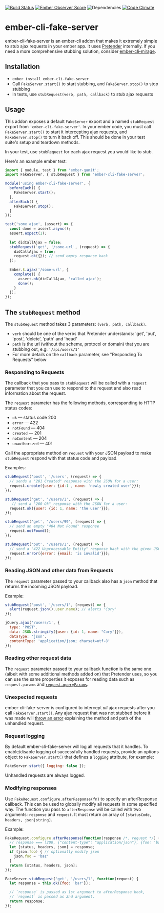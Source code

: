 [![Build Status](https://travis-ci.org/201-created/ember-cli-fake-server.svg?branch=master)](https://travis-ci.org/201-created/ember-cli-fake-server)
[![Ember Observer Score](http://emberobserver.com/badges/ember-cli-fake-server.svg)](http://emberobserver.com/addons/ember-cli-fake-server)
![Dependencies](https://david-dm.org/201-created/ember-cli-fake-server.svg)
[![Code Climate](https://codeclimate.com/github/201-created/ember-cli-fake-server/badges/gpa.svg)](https://codeclimate.com/github/201-created/ember-cli-fake-server)

# ember-cli-fake-server

ember-cli-fake-server is an ember-cli addon that makes it extremely simple to stub ajax requests in your ember app. It uses [Pretender](https://github.com/pretenderjs/pretender) internally. If you need a more comprehensive stubbing solution, consider [ember-cli-mirage](http://www.ember-cli-mirage.com/).

## Installation

* `ember install ember-cli-fake-server`
* Call `FakeServer.start()` to start stubbing, and `FakeServer.stop()` to stop stubbing
* In tests, use `stubRequest(verb, path, callback)` to stub ajax requests

## Usage

This addon exposes a default `FakeServer` export and a named `stubRequest` export from `'ember-cli-fake-server'`. In your ember code, you must call `FakeServer.start()` to start it intercepting ajax requests, and `FakeServer.stop()` to turn it back off. This should be done in your test suite's setup and teardown methods.

In your test, use `stubRequest` for each ajax request you would like to stub.

Here's an example ember test:

```javascript
import { module, test } from 'ember-qunit';
import FakeServer, { stubRequest } from 'ember-cli-fake-server';

module('using ember-cli-fake-server', {
  beforeEach() {
    FakeServer.start();
  },
  afterEach() {
    FakeServer.stop();
  }
});

test('some ajax', (assert) => {
  const done = assert.async();
  assert.expect(1);
  
  let didCallAjax = false;
  stubRequest('get', '/some-url', (request) => {
    didCallAjax = true;
    request.ok({}); // send empty response back
  });
  
  Ember.$.ajax('/some-url', {
    complete() {
      assert.ok(didCallAjax, 'called ajax');
      done();
    }
  });
});
```

## The `stubRequest` method

The `stubRequest` method takes 3 parameters: `(verb, path, callback)`.

  * `verb` should be one of the verbs that Pretender understands: 'get', 'put', 'post', 'delete', 'path' and 'head'
  * `path` is the url (without the scheme, protocol or domain) that you are stubbing out, e.g. `'/api/users/1'`
  * For more details on the `callback` parameter, see "Responding To Requests" below

### Responding to Requests

The callback that you pass to `stubRequest` will be called with a `request` parameter that you can use to respond to the request and also read information about the request.

The `request` parameter has the following methods, corresponding to HTTP status codes:
  * `ok` — status code 200
  * `error` — 422
  * `notFound` — 404
  * `created` — 201
  * `noContent` — 204
  * `unauthorized` — 401

Call the appropriate method on `request` with your JSON payload to make `stubRequest` respond with that status code and payload.

Examples:
```javascript
stubRequest('post', '/users', (request) => {
  // sends a "201 Created" response with the JSON for a user:
  request.create({user: {id:1 , name: 'newly created user'}});
});

stubRequest('get', '/users/1', (request) => {
   // send a "200 Ok" response with the JSON for a user:
  request.ok({user: {id: 1, name: 'the user'}});
});

stubRequest('get', '/users/99', (request) => {
  // send an empty "404 Not Found" response
  request.notFound();
});

stubRequest('put', '/users/1', (request) => {
  // send a "422 Unprocessable Entity" response back with the given JSON payload
  request.error({error: {email: 'is invalid'}});
});
```

### Reading JSON and other data from Requests

The `request` parameter passed to your callback also has a `json` method that returns the incoming JSON payload.

Example:

```javascript
stubRequest('post', '/users/1', (request) => {
  alert(request.json().user.name); // alerts "Cory"
});

jQuery.ajax('/users/1', {
  type: 'POST',
  data: JSON.stringify({user: {id: 1, name: "Cory"}}),
  dataType: 'json',
  contentType: 'application/json; charset=utf-8'
});
```

### Reading other request data

The `request` parameter passed to your callback function is the same one (albeit with some additional methods added on) that Pretender uses, so you can use the same properties it exposes for reading data such as `request.params` and [`request.queryParams`](https://github.com/pretenderjs/pretender#query-parameters).

### Unexpected requests

ember-cli-fake-server is configured to intercept *all* ajax requests after you call `FakeServer.start()`. Any ajax request that was not stubbed before it was made will [throw an error](https://github.com/201-created/ember-cli-fake-server/blob/master/addon/lib/logging.js#L4) explaining the method and path of the unhandled request.

### Request logging

By default ember-cli-fake-server will log all requests that it handles. To enable/disable logging of successfully handled requests, provide an options object to `FakeServer.start()` that defines a `logging` attribute, for example:

```javascript
FakeServer.start({ logging: false });
```

Unhandled requests are always logged.

### Modifying responses

Use `FakeRequest.configure.afterResponse(fn)` to specify an afterResponse
callback. This can be used to globally modify all requests in some specified
way. The function you pass to `afterResponse` will be called with two arguments:
`response` and `request`. It must return an array of `[statusCode, headers, json|string]`.

Example:

```javascript
FakeRequest.configure.afterResponse(function(response /*, request */) {
  // response === [200, {"content-type": "application/json"}, {foo: 'bar'}]
  let [status, headers, json] = response;
  if (json.foo) { // optionally modify json
    json.foo = 'baz'
  }
  return [status, headers, json];
});

FakeServer.stubRequest('get', '/users/1', function(request) {
  let response = this.ok({foo: 'bar'});

  // `response` is passed as 1st argument to afterResponse hook,
  // `request` is passed as 2nd argument.
  return response;
});
```
